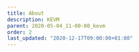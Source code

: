 ```yaml
---
title: About
description: KEVM
parent: 2020-05-04_11-00-00_kevm
order: 2
last_updated: "2020-12-17T09:00:00+01:00"
---
```

